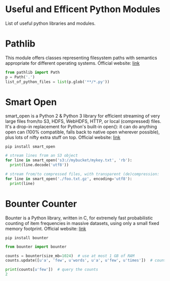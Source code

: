 # Useful and Efficent Python Modules
List of useful python libraries and modules.

# Pathlib
This module offers classes representing filesystem paths with semantics appropriate for different operating systems.
Official website: <a href="https://docs.python.org/3/library/pathlib.html">link<a/> 
  
```python
from pathlib import Path
p = Path('.')
list_of_python_files = list(p.glob('**/*.py'))
```

# Smart Open
smart_open is a Python 2 & Python 3 library for efficient streaming of very large files from/to S3, HDFS, WebHDFS, HTTP, or local (compressed) files. It's a drop-in replacement for Python's built-in open(): it can do anything open can (100% compatible, falls back to native open wherever possible), plus lots of nifty extra stuff on top.
Official website: <a href="https://github.com/RaRe-Technologies/smart_open">link<a/>

`pip install smart_open`

```python
# stream lines from an S3 object
for line in smart_open('s3://mybucket/mykey.txt', 'rb'):
  print(line.decode('utf8'))

# stream from/to compressed files, with transparent (de)compression:
for line in smart_open('./foo.txt.gz', encoding='utf8'):
  print(line)
```

# Bounter Counter
Bounter is a Python library, written in C, for extremely fast probabilistic counting of item frequencies in massive datasets, using only a small fixed memory footprint.
Official website: <a href="https://github.com/RaRe-Technologies/bounter">link<a/>

`pip install bounter`

```python
from bounter import bounter

counts = bounter(size_mb=1024)  # use at most 1 GB of RAM
counts.update([u'a', 'few', u'words', u'a', u'few', u'times'])  # count item frequencies

print(counts[u'few'])  # query the counts
2
```
